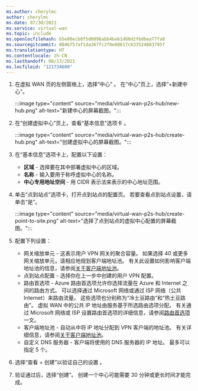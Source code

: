 ```yaml
---
ms.author: cherylmc
author: cherylmc
ms.date: 07/30/2021
ms.service: virtual-wan
ms.topic: include
ms.openlocfilehash: b5e80ecb8f5d0896abb4be61d60d2fbdbea77fa8
ms.sourcegitcommit: 0046757af1da267fc2f0e88617c633524883795f
ms.translationtype: HT
ms.contentlocale: zh-CN
ms.lasthandoff: 08/13/2021
ms.locfileid: "121734600"
---
```

1. 在虚拟 WAN 页的左侧窗格上，选择“中心” 。 在“中心”页上，选择“+新建中心”。

   :::image type="content" source="media/virtual-wan-p2s-hub/new-hub.png" alt-text="新建中心的屏幕截图。":::

1. 在“创建虚拟中心”页上，查看“基本信息”选项卡 。

   :::image type="content" source="media/virtual-wan-p2s-hub/create-hub.png" alt-text="创建虚拟中心的屏幕截图。":::

1. 在“基本信息”选项卡上，配置以下设置：

   * **区域** - 选择要在其中部署虚拟中心的区域。
   * **名称** - 输入要用于称呼虚拟中心的名称。
   * **中心专用地址空间** - 用 CIDR 表示法来表示的中心地址范围。

1. 单击“点到站点”选项卡，打开点到站点的配置页。 若要查看点到站点设置，请单击“是”。

   :::image type="content" source="media/virtual-wan-p2s-hub/create-point-to-site.png" alt-text="选择了点到站点的虚拟中心配置的屏幕截图。":::

1. 配置下列设置：

   * 网关缩放单元 - 这表示用户 VPN 网关的聚合容量。 如果选择 40 或更多网关缩放单元，请相应地规划客户端地址池。 有关此设置如何影响客户端地址池的信息，请参阅[关于客户端地址池](../articles/virtual-wan/about-client-address-pools.md)。
   * 点到站点配置 - 选择你在上一步中创建的用户 VPN 配置。
   * 路由首选项 - Azure 路由首选项允许你选择流量在 Azure 和 Internet 之间的路由方式。 可以选择通过 Microsoft 网络或通过 ISP 网络（公共 Internet）来路由流量。 这些选项也分别称为“冷土豆路由”和“热土豆路由”。 虚拟 WAN 中的公共 IP 地址由服务基于所选路由选项分配。 有关通过 Microsoft 网络或 ISP 设置路由首选项的详细信息，请参阅[路由首选项](../articles/virtual-network/routing-preference-overview.md)一文。
   * 客户端地址池 - 自动从中将 IP 地址分配到 VPN 客户端的地址池。 有关详细信息，请参阅[关于客户端地址池](../articles/virtual-wan/about-client-address-pools.md)。
   * 自定义 DNS 服务器 - 客户端将使用的 DNS 服务器的 IP 地址。 最多可以指定 5 个。

1. 选择“查看 + 创建”以验证自己的设置  。

1. 验证通过后，选择“创建”。 创建一个中心可能需要 30 分钟或更长时间才能完成。